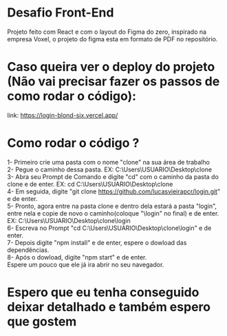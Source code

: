 # Desafio Front-End
Projeto feito com React e com o layout do Figma do zero, inspirado na empresa Voxel, o projeto do figma esta em formato de PDF no repositório.

# Caso queira ver o deploy do projeto (Não vai precisar fazer os passos de como rodar o código):
link: https://login-blond-six.vercel.app/

# Como rodar o código ?
1- Primeiro crie uma pasta com o nome "clone" na sua área de trabalho <br/>
2- Pegue o caminho dessa pasta. EX: C:\Users\USUARIO\Desktop\clone<br/>
3- Abra seu Prompt de Comando e digite "cd" com o caminho da pasta do clone e de enter. EX: cd C:\Users\USUARIO\Desktop\clone<br/>
4- Em seguida, digite "git clone https://github.com/lucasvieirapcr/login.git" e de enter.<br/>
5- Pronto, agora entre na pasta clone e dentro dela estará a pasta "login", entre nela e copie de novo o caminho(coloque "\login" no final) e de enter. <br/>
EX: C:\Users\USUARIO\Desktop\clone\login<br/>
6- Escreva no Prompt "cd C:\Users\USUARIO\Desktop\clone\login" e de enter.<br/>
7- Depois digite "npm install" e de enter, espere o dowload das dependências.<br/>
8- Após o dowload, digite "npm start" e de enter.
<br/>
Espere um pouco que ele já ira abrir no seu navegador.

# Espero que eu tenha conseguido deixar detalhado e também espero que gostem
